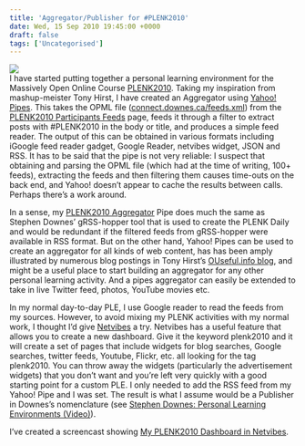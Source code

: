 ```yaml
---
title: 'Aggregator/Publisher for #PLENK2010'
date: Wed, 15 Sep 2010 19:45:00 +0000
draft: false
tags: ['Uncategorised']
---
```


[![](https://blog.cpjobling.net/wp-content/uploads/2016/11/62f89-2010-09-15_2216.png?w=300)](https://blog.cpjobling.net/wp-content/uploads/2016/11/62f89-2010-09-15_2216.png)  
I have started putting together a personal learning environment for the Massively Open Online Course [PLENK2010](http://connect.downes.ca/). Taking my inspiration from mashup-meister Tony Hirst, I have created an Aggregator using [Yahoo! Pipes](http://pipes.yahoo.com/pipes/). This takes the OPML file ([connect.downes.ca/feeds.xml](http://connect.downes.ca/feeds.xml)) from the [PLENK2010 Participants Feeds](http://connect.downes.ca/feeds.htm) page, feeds it through a filter to extract posts with #PLENK2010 in the body or title, and produces a simple feed reader. The output of this can be obtained in various formats including iGoogle feed reader gadget, Google Reader, netvibes widget, JSON and RSS. It has to be said that the pipe is not very reliable: I suspect that obtaining and parsing the OPML file (which had at the time of writing, 100+ feeds), extracting the feeds and then filtering them causes time-outs on the back end, and Yahoo! doesn’t appear to cache the results between calls. Perhaps there’s a work around.

In a sense, my [PLENK2010 Aggregator](http://pipes.yahoo.com/pipes/pipe.info?_id=aa354c126e5bb2403c983b705e41b3a4) Pipe does much the same as Stephen Downes’ gRSS-hopper tool that is used to create the PLENK Daily and would be redundant if the filtered feeds from gRSS-hopper were available in RSS format. But on the other hand, Yahoo! Pipes can be used to create an aggregator for all kinds of web content, has has been amply illustrated by numerous blog postings in Tony Hirst’s [OUseful.info blog](http://blog.ouseful.info/?s=pipes), and might be a useful place to start building an aggregator for any other personal learning activity. And a pipes aggregator can easily be extended to take in live Twitter feed, photos, YouTube movies etc.

In my normal day-to-day PLE, I use Google reader to read the feeds from my sources. However, to avoid mixing my PLENK activities with my normal work, I thought I’d give [Netvibes](http://www.netvibes.com/) a try. Netvibes has a useful feature that allows you to create a new dashboard. Give it the keyword plenk2010 and it will create a set of pages that include widgets for blog searches, Google searches, twitter feeds, Youtube, Flickr, etc. all looking for the tag plenk2010. You can throw away the widgets (particularly the advertisement widgets) that you don’t want and you’re left very quickly with a good starting point for a custom PLE. I only needed to add the RSS feed from my Yahoo! Pipe and I was set. The result is what I assume would be a Publisher in Downes’s nomenclature (see [Stephen Downes: Personal Learning Environments (Video)](http://www.downes.ca/presentation/245)).

I’ve created a screencast showing [My PLENK2010 Dashboard in Netvibes](http://www.screencast.com/t/MDhhYzk4Zjgt).